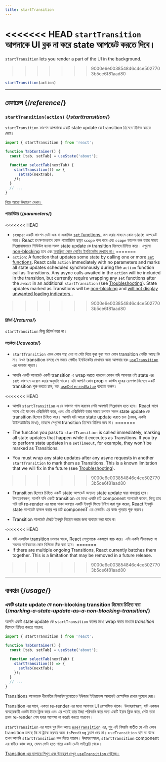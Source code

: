 ```yaml
---
title: startTransition
---
```


<Intro>

<<<<<<< HEAD
`startTransition` আপনাকে UI ব্লক না করে state আপডেট করতে দিবে।
=======
`startTransition` lets you render a part of the UI in the background.
>>>>>>> 9000e6e003854846c4ce5027703b5ce6f81aad80

```js
startTransition(action)
```

</Intro>

<InlineToc />

---

## রেফারেন্স {/*reference*/}

### `startTransition(action)` {/*starttransition*/}

`startTransition` ফাংশন আপনাকে একটি state update কে transition হিসেবে চিহ্নিত করতে দেবে।

```js {7,9}
import { startTransition } from 'react';

function TabContainer() {
  const [tab, setTab] = useState('about');

  function selectTab(nextTab) {
    startTransition(() => {
      setTab(nextTab);
    });
  }
  // ...
}
```

[নিচে আরো উদাহরণ দেখুন।](#usage)

#### প্যারামিটার {/*parameters*/}

<<<<<<< HEAD
* `scope`: একটি ফাংশন যেটা এক বা একাধিক [`set` functions.](/reference/react/useState#setstate) কল করার মাধ্যমে কোন state আপডেট করে। React তৎক্ষণাৎভাবে কোন প্যারামিটার ছাড়া `scope` কল করে এবং `scope` ফাংশন কল হবার সময়ে সিঙ্ক্রোনাসভাবে শিডিউল হওয়া সকল state update কে transition হিসেবে চিহ্নিত করে। এগুলো [non-blocking](/reference/react/useTransition#marking-a-state-update-as-a-non-blocking-transition) হবে এবং [অবাঞ্ছিত কোন লোডিং ইনডিকেটর দেখাবে না।](/reference/react/useTransition#preventing-unwanted-loading-indicators)
=======
* `action`: A function that updates some state by calling one or more [`set` functions](/reference/react/useState#setstate). React calls `action` immediately with no parameters and marks all state updates scheduled synchronously during the `action` function call as Transitions. Any async calls awaited in the `action` will be included in the transition, but currently require wrapping any `set` functions after the `await` in an additional `startTransition` (see [Troubleshooting](/reference/react/useTransition#react-doesnt-treat-my-state-update-after-await-as-a-transition)). State updates marked as Transitions will be [non-blocking](#marking-a-state-update-as-a-non-blocking-transition) and [will not display unwanted loading indicators.](/reference/react/useTransition#preventing-unwanted-loading-indicators).
>>>>>>> 9000e6e003854846c4ce5027703b5ce6f81aad80

#### রিটার্ন {/*returns*/}

`startTransition` কিছু রিটার্ন করে না।

#### সতর্কতা {/*caveats*/}

* `startTransition` এমন কোন পন্থা দেয় না যেটা দিয়ে বুঝা বুঝা যাবে কোন transition পেন্ডীং আছে কি না। যখন transition চলছে সে সময়ে পেন্ডীঙ ইনডিকেটর দেখাবার জন্য আপনার বরং [`useTransition`](/reference/react/useTransition) এর দরকার পড়বে।

* আপনি একটি আপডেট একটি transition এ wrap করতে পারবেন কেবল যদি আপনার ওই state এর `set` ফাংশনে এক্সেস করার অনুমতি থাকে। যদি আপনি কোন prop বা কাস্টম হুকের রেসপন্স হিসেবে একটি transition শুরু করতে চান, বরং [`useDeferredValue`](/reference/react/useDeferredValue) ব্যবহার করুন। 

<<<<<<< HEAD
* আপনি `startTransition` এ যে ফাংশন পাস করবেন সেটা অবশ্যই সিঙ্ক্রোনাস হতে হবে। React সাথে সাথে এই ফাংশন এক্সিকিউট করে, এবং এটা এক্সিকিউট হবার সময়ে চলমান সকল state update কে transition হিসেবে চিহ্নিত করে। আপনি যদি আরো state update করতে চান (যেমন্, একটা টাইমআউটের মধ্যে), তাহলে সেগুলো transition হিসেবে চিহ্নিত হবে না।
=======
* The function you pass to `startTransition` is called immediately, marking all state updates that happen while it executes as Transitions. If you try to perform state updates in a `setTimeout`, for example, they won't be marked as Transitions.

* You must wrap any state updates after any async requests in another `startTransition` to mark them as Transitions. This is a known limitation that we will fix in the future (see [Troubleshooting](/reference/react/useTransition#react-doesnt-treat-my-state-update-after-await-as-a-transition)).
>>>>>>> 9000e6e003854846c4ce5027703b5ce6f81aad80

* Transition হিসেবে চিহ্নিত একটি state আপডেট অন্যান্য state update দ্বারা বাধাপ্রাপ্ত হবে। উদাহরণস্বরূপ, আপনি যদি একটি transition এর মধ্যে একটি চার্ট component আপডেট করেন, কিন্তু তার পরি চার্ট re-render এর মধ্যে থাকা অবস্থায় একটি ইনপুট ফিল্ডে টাইপ করা শুরু করেন, React ইনপুট state আপডেট হ্যান্ডল করার পর চার্ট componenT এর রেন্ডারিং এর কাজ পুনরায় শুরু করবে।

* Transition আপডেট টেক্সট ইনপুট নিয়ন্ত্রণ করার জন্য ব্যবহার করা যাবে না।

<<<<<<< HEAD
* যদি একাধিক transition চলমান থাকে, React সেগুলোকে একসাথে ব্যাচ করে। এটা একটা সীমাবদ্ধতা যা সম্ভবত ভবিষ্যতের কোন রিলিজে ঠিক করা হবে।
=======
* If there are multiple ongoing Transitions, React currently batches them together. This is a limitation that may be removed in a future release.
>>>>>>> 9000e6e003854846c4ce5027703b5ce6f81aad80

---

## ব্যবহার {/*usage*/}

### একটি state update কে non-blocking transition হিসেবে চিহ্নিত করা {/*marking-a-state-update-as-a-non-blocking-transition*/}

আপনি একটি state update কে `startTransition` কলের মধ্যে wrap করার মাধ্যমে *transition* হিসেবে চিহ্নিত করতে পারেনঃ

```js {7,9}
import { startTransition } from 'react';

function TabContainer() {
  const [tab, setTab] = useState('about');

  function selectTab(nextTab) {
    startTransition(() => {
      setTab(nextTab);
    });
  }
  // ...
}
```

Transitions আপনাকে ধীরগতির ডিভাইসগুলোতেও ইউজার ইন্টারফেস আপডেট রেস্পন্সিভ রাখার সুযোগ দেয়।

Transition এর সাথে, একতা re-render এর মধ্যে আপনার UI রেস্পন্সিভ থাকে। উদাহরণস্বরূপ, যদি একজন ব্যবহারকারী একটা ট্যাবে ক্লিক করে এবং এর পরেই তার ইচ্ছা পরিবর্তন করে অন্য একটি ইয়াব ক্লিক করে, সেটা তারা প্রথম re-render শেষ হবার অপেক্ষা না করেই করতে পারবেন।

<Note>

`startTransition` এর সাথে খুব মিল আছে [`useTransition`](/reference/react/useTransition) এর, শুধু এই বিষয়টা ব্যতীত যে এটা কোন transition চলছে কি না ট্র্যাক করবার জন্য `isPending` ফ্ল্যাগ দেয় না। `useTransition` যদি না থাকে তখন আপনি  `startTransition` কল দিতে পারেন। উদাহরণস্বরূপ, `startTransition` component এর বাইরে কাজ করে, যেমন সেটা হতে পারে একটা ডেটা লাইব্রেরি থেকে।

[Transition এর ব্যাপারে শিখুন এবং উদাহরণ দেখুন `useTransition` পেইজে।](/reference/react/useTransition)

</Note>
